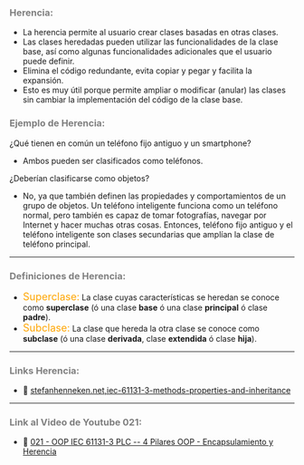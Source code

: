 ### <span style="color:grey">Herencia:</span>

- La herencia permite al usuario crear clases basadas en otras clases. 
- Las clases heredadas pueden utilizar las funcionalidades de la clase base, así como algunas funcionalidades adicionales que el usuario puede
definir. 
- Elimina el código redundante, evita copiar y pegar y facilita la expansión.
- Esto es muy útil porque permite ampliar o modificar (anular) las clases sin cambiar la implementación del código de la clase base.

### <span style="color:grey">Ejemplo de Herencia:</span>

¿Qué tienen en común un teléfono fijo antiguo y un smartphone? 

- Ambos pueden ser clasificados como teléfonos. 

¿Deberían clasificarse como objetos? 

- No, ya que también definen las propiedades y comportamientos de un grupo de objetos. Un teléfono inteligente funciona como un teléfono normal, pero también es capaz de tomar fotografías, navegar por Internet y hacer muchas otras cosas. Entonces, teléfono fijo antiguo y el teléfono inteligente son clases secundarias que amplían la clase de teléfono principal.
***
### <span style="color:grey">Definiciones de Herencia:</span>
- <span style="color:orange"><font size="4">Superclase:</font></span> La clase cuyas características se heredan se conoce como **superclase** (ó una clase **base** ó una clase **principal** ó clase **padre**). 
- <span style="color:orange"><font size="4">Subclase:</font></span> La clase que hereda la otra clase se conoce como **subclase** (ó una clase **derivada**, clase **extendida** ó clase **hija**).
***
### <span style="color:grey">Links Herencia:</span>

- 🔗 [stefanhenneken.net,iec-61131-3-methods-properties-and-inheritance](https://stefanhenneken.net/2017/04/23/)
***
### <span style="color:grey">Link al Video de Youtube 021:</span>
- 🔗 [021 - OOP IEC 61131-3 PLC -- 4 Pilares OOP - Encapsulamiento y Herencia](https://youtu.be/g-QWxy-CsOY)
